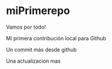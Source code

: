 # miPrimerepo

Vamos por todo!

Mi primera contribución local para Github

Un commit más desde github

Una actualizacion mas
